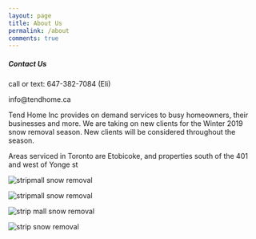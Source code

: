 ```yaml
---
layout: page
title: About Us
permalink: /about
comments: true
---
```

<div class="sticky-top sticky-top-80">
  <h5>
    Contact Us
  </h5>
  <p>
    call or text: 647-382-7084 (Eli)
  </p>
  <p>
    info@tendhome.ca
  </p>
  <div class="row justify-content-between">
    <div class="col-md-8 pr-5">
      <p>
        Tend Home Inc provides on demand services to busy homeowners, their businesses and more. We are taking on new clients for the Winter 2019 snow removal season. New clients will be considered throughout the season.
      </p>
      <p>
        Areas serviced in Toronto are Etobicoke, and properties south of the 401 and west of Yonge st
      </p>
      <p class="mb-5">
        <img class="shadow-lg" src="{{site.baseurl}}/assets/images/marlee1" alt="stripmall snow removal" />
      </p>
      <p class="mb-5">
        <img class="shadow-lg" src="{{site.baseurl}}/assets/images/marlee2" alt="stripmall snow removal" />
      </p>
      <p class="mb-5">
        <img class="shadow-lg" src="{{site.baseurl}}/assets/images/church.jpg" alt="strip mall snow removal" />
      </p>
      <p class="mb-5">
        <img class="shadow-lg" src="{{site.baseurl}}/assets/images/snow.jpg" alt="strip snow removal" />
      </p>
    </div>
  </div>
</div>
